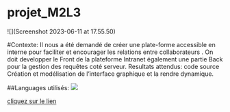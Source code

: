 # projet_M2L3
![](Screenshot 2023-06-11 at 17.55.50)

#Contexte: Il nous a été demandé de créer une plate-forme accessible en interne pour faciliter et encourager
les relations entre collaborateurs .
On doit developper le Front de la plateforme Intranet également une partie Back pour la gestion
des requêtes coté serveur.
Resultats attendus:
code source
Création et modélisation de l’interface graphique et la rendre dynamique.

##Languages utilisés: 
![](https://tse3.mm.bing.net/th?id=OIP.113DmiuHzmxHJ3PjX8AoMQHaCB&pid=Api&P=0&h=180)



[cliquez sur le lien]()
